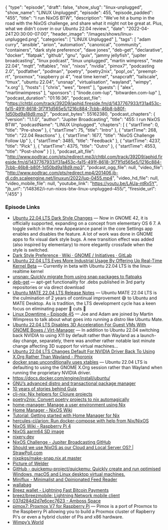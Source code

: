 {
  "type": "episode",
  "draft": false,
  "show_slug": "linux-unplugged",
  "show_name": "LINUX Unplugged",
  "episode": 455,
  "episode_padded": "455",
  "title": "I run NixOS BTW",
  "description": "We've hit a bump in the road with the NixOS challenge, and share what it might not be great at. Plus, what we didn't cover in our Ubuntu 22.04 review.",
  "date": "2022-04-24T20:30:00-07:00",
  "header_image": "/images/shows/linux-unplugged.png",
  "categories": [
    "LINUX Unplugged"
  ],
  "tags": [
    "adam curry",
    "ansible",
    "arion",
    "automation",
    "canonical",
    "community",
    "containers",
    "dark style preference",
    "dave jones",
    "deb-get",
    "declarative",
    "docker",
    "flatpak",
    "github",
    "gnu",
    "guix",
    "jammy jellyfish",
    "jupiter broadcasting",
    "linux podcast",
    "linux unplugged",
    "martin wimpress",
    "mate 22.04",
    "mqtt",
    "nftables",
    "nix",
    "nixos",
    "nvidia",
    "pimox7",
    "podcasting 2.0",
    "podfather",
    "podman",
    "poetry",
    "poetry2nix",
    "pop!_os",
    "preempt-rt",
    "proxmox",
    "raspberry pi 4",
    "real time kernel",
    "snapcraft",
    "tailscale",
    "tmux",
    "ubuntu 22.04",
    "unsnap",
    "virtualisation",
    "wayland",
    "wimpy",
    "x.org"
  ],
  "hosts": [
    "chris",
    "wes",
    "brent"
  ],
  "guests": [
    "alex",
    "martinwimpress"
  ],
  "sponsors": [
    "linode.com-lup",
    "bitwarden.com-lup"
  ],
  "podcast_duration": "01:16:36",
  "podcast_file": "https://chtbl.com/track/392D9/aphid.fireside.fm/d/1437767933/f31a453c-fa15-491f-8618-3f71f1d565e5/1216c884-7cbb-46b8-b80f-1d50bd9a18d9.mp3",
  "podcast_bytes": 55162380,
  "podcast_chapters": {
    "version": "1.1.0",
    "author": "Jupiter Broadcasting",
    "title": "455: I run NixOS BTW",
    "podcastName": "LINUX Unplugged",
    "chapters": [
      {
        "startTime": 0,
        "title": "Pre-show"
      },
      {
        "startTime": 75,
        "title": "Intro"
      },
      {
        "startTime": 268,
        "title": "22.04 Reactions"
      },
      {
        "startTime": 1677,
        "title": "NixOS Challenge Follow Up"
      },
      {
        "startTime": 3485,
        "title": "Feedback"
      },
      {
        "startTime": 4237,
        "title": "Pick"
      },
      {
        "startTime": 4375,
        "title": "Outro"
      },
      {
        "startTime": 4553,
        "title": "Post-show"
      }
    ]
  },
  "podcast_alt_file": "http://www.podtrac.com/pts/redirect.mp3/chtbl.com/track/392D9/aphid.fireside.fm/d/1437767933/f31a453c-fa15-491f-8618-3f71f1d565e5/1216c884-7cbb-46b8-b80f-1d50bd9a18d9.mp3",
  "podcast_ogg_file": null,
  "video_file": "http://www.podtrac.com/pts/redirect.mp4/201406.jb-dl.cdn.scaleengine.net/linuxun/2022/lup-0455.mp4",
  "video_hd_file": null,
  "video_mobile_file": null,
  "youtube_link": "https://youtu.be/LAUa-ntRx5Y",
  "jb_url": "/148362/i-run-nixos-btw-linux-unplugged-455/",
  "fireside_url": "/455"
}


### Episode Links

  * [Ubuntu 22.04 LTS Dark Style Changes](https://discourse.ubuntu.com/t/ubuntu-22-04-lts-dark-style-changes/27206 "Ubuntu 22.04 LTS Dark Style Changes") — Now in GNOME 42, it is officially supported, expanding on a concept from elementary OS 6 7. A toggle switch in the new Appearance panel in the core Settings app enables and disables the feature. A lot of work was done in GNOME apps to fix visual dark style bugs. A new transition effect was added (also inspired by elementary) to more elegantly crossfade when the style is switched.
  * [Dark Style Preference · Wiki · GNOME / Initiatives · GitLab](https://gitlab.gnome.org/GNOME/Initiatives/-/wikis/Dark-Style-Preference "Dark Style Preference · Wiki · GNOME / Initiatives · GitLab")
  * [Ubuntu 22.04 LTS Eyes More Industrial Usage By Offering Up Real-Time Kernel Beta](https://www.phoronix.com/scan.php?page=news_item&px=Ubuntu-22.04-RT-Kernel "Ubuntu 22.04 LTS Eyes More Industrial Usage By Offering Up Real-Time Kernel Beta") — Currently in beta with Ubuntu 22.04 LTS is the linux-realtime kernel
  * [unsnap: Quickly migrate from using snap packages to flatpaks](https://github.com/popey/unsnap "unsnap: Quickly migrate from using snap packages to flatpaks")
  * [deb-get](https://github.com/wimpysworld/deb-get "deb-get") — apt-get functionality for .debs published in 3rd party repositories or via direct download
  * [Ubuntu MATE 22.04 LTS Release Notes](https://ubuntu-mate.org/blog/ubuntu-mate-jammy-jellyfish-release-notes/ "Ubuntu MATE 22.04 LTS Release Notes") — Ubuntu MATE 22.04 LTS is the culmination of 2 years of continual improvement 😅 to Ubuntu and MATE Desktop. As is tradition, the LTS development cycle has a keen focus on eliminating paper 🧻 cuts 🔪
  * [Linux Downtime – Episode 45](https://latenightlinux.com/linux-downtime-episode-45/ "Linux Downtime – Episode 45") — Joe and Adam are joined by Martin Wimpress to talk about what goes into running a distro like Ubuntu Mate.
  * [Ubuntu 22.04 LTS Disables 3D Acceleration For Guest VMs With GNOME Boxes / Virt-Manager](https://www.phoronix.com/scan.php?page=news_item&px=Ubuntu-22.04-OSInfo-3D-VMs "Ubuntu 22.04 LTS Disables 3D Acceleration For Guest VMs With GNOME Boxes / Virt-Manager") — In addition to Ubuntu 22.04 switching back NVIDIA to using X11 by default rather than Wayland as a launch-day change, separately, there was another rather notable last minute change affecting 3D support for virtual machines...
  * [Ubuntu 22.04 LTS Changes Default For NVIDIA Driver Back To Using X.Org Rather Than Wayland - Phoronix](https://www.phoronix.com/scan.php?page=news_item&px=Ubuntu-22.04-NVIDIA-XOrg-Back "Ubuntu 22.04 LTS Changes Default For NVIDIA Driver Back To Using X.Org Rather Than Wayland - Phoronix")
  * [docker snap unconditionally uses xtables](https://github.com/docker-snap/docker-snap/issues/68 "docker snap unconditionally uses xtables") — Ubuntu 22.04 LTS is defaulting to using the GNOME X.Org session rather than Wayland when running the proprietary NVIDIA driver.
  * <https://docs.docker.com/engine/install/ubuntu/>
  * [GNU’s advanced distro and transactional package manager](https://guix.gnu.org/ "GNU’s advanced distro and transactional package manager")
  * [10 years of stories behind Guix](https://guix.gnu.org/en/blog/2022/10-years-of-stories-behind-guix/ "10 years of stories behind Guix")
  * [clj-nix: Nix helpers for Clojure projects](https://github.com/jlesquembre/clj-nix "clj-nix: Nix helpers for Clojure projects")
  * [poetry2nix: Convert poetry projects to nix automagically](https://github.com/nix-community/poetry2nix "poetry2nix: Convert poetry projects to nix automagically")
  * [home-manager: Manage a user environment using Nix](https://github.com/nix-community/home-manager "home-manager: Manage a user environment using Nix")
  * [Home Manager - NixOS Wiki](https://nixos.wiki/wiki/Home_Manager "Home Manager - NixOS Wiki")
  * [Tutorial: Getting started with Home Manager for Nix](https://ghedam.at/24353/tutorial-getting-started-with-home-manager-for-nix "Tutorial: Getting started with Home Manager for Nix")
  * [hercules-ci/arion: Run docker-compose with help from Nix/NixOS](https://github.com/hercules-ci/arion "hercules-ci/arion: Run docker-compose with help from Nix/NixOS")
  * [NixOS Wiki - Raspberry Pi 4](https://nixos.wiki/wiki/NixOS_on_ARM/Raspberry_Pi_4 "NixOS Wiki - Raspberry Pi 4")
  * [NixOS aarm64 SD image](https://hydra.nixos.org/job/nixos/trunk-combined/nixos.sd_image.aarch64-linux "NixOS aarm64 SD image")
  * [nixery.dev](https://nixery.dev/ "nixery.dev")
  * [NixOS Challenge - Jupiter Broadcasting GitHub](https://github.com/JupiterBroadcasting/nixos-challenge "NixOS Challenge - Jupiter Broadcasting GitHub")
  * [Should we use NixOS as our Cloud and Local Server OS? | StrawPoll.com](https://strawpoll.com/polls/e7ZJOMp9By3 "Should we use NixOS as our Cloud and Local Server OS? | StrawPoll.com")
  * [nixpkgs/make-snap.nix at master](https://github.com/NixOS/nixpkgs/blob/master/pkgs/build-support/snap/make-snap.nix "nixpkgs/make-snap.nix at master")
  * [Picture of Welder](https://www.generalwelding.co.uk/wp-content/uploads/2020/10/product-fronius-tps-c-pulse.jpg "Picture of Welder")
  * [GitHub - quickemu-project/quickemu: Quickly create and run optimised Windows, macOS and Linux desktop virtual machines.](https://github.com/quickemu-project/quickemu "GitHub - quickemu-project/quickemu: Quickly create and run optimised Windows, macOS and Linux desktop virtual machines.")
  * [Miniflux - Minimalist and Opinionated Feed Reader](https://miniflux.app/ "Miniflux - Minimalist and Opinionated Feed Reader")
  * [wallabag](https://github.com/wallabag/wallabag "wallabag")
  * [Breez wallet - Lightning Fast Bitcoin Payments](https://breez.technology/ "Breez wallet - Lightning Fast Bitcoin Payments")
  * [breez/breezmobile: Lightning Network mobile client](https://github.com/breez/breezmobile "breez/breezmobile: Lightning Network mobile client")
  * [037d284d2d7e6cec7623 - Amboss Space](https://amboss.space/node/037d284d2d7e6cec7623adbe600450a73b42fb90800989f05a862464b05408df39 "037d284d2d7e6cec7623 - Amboss Space")
  * [pimox7: Proxmox V7 for Raspberry Pi](https://github.com/pimox/pimox7 "pimox7: Proxmox V7 for Raspberry Pi") — Pimox is a port of Proxmox to the Raspberry Pi allowing you to build a Proxmox cluster of Rapberry Pi's or even a hybrid cluster of Pis and x86 hardware.
  * [Wimpy’s World](https://wimpysworld.com/ "Wimpy’s World")


